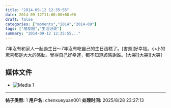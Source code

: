 ```yaml
---
title: "2014-09-12 12:35:55"
date: 2014-09-12T11:00:00+08:00
draft: false
categories: ["moments","2014","2014-09"]
tags: ["朋友圈","生活记录"]
summary: "2014-09-12 12:35:55..."
---
```


7年沒有和家人一起過生日～7年沒有吃自己的生日蛋糕了。[害羞]好幸福。小小的驚喜都是大大的感動。覺得自己好幸運，都不知道該感謝誰。[大哭][大哭][大哭]

## 媒体文件

- ![Media 1](/Moments/photos/2014-09-12/201409121235550.jpg)

---

**帖子类型:** 1
**用户名:** chenxueyuan001
**处理时间:** 2025/8/28 23:27:13